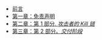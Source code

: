 +   [前言](ms-kali-adv-pentest_0.md)
+   [第一章：免责声明](ms-kali-adv-pentest_1.md)
+   [第二章：第 1 部分. *攻击者的 Kill 链*](ms-kali-adv-pentest_2.md)
+   [第三章：第 2 部分。*交付阶段*](ms-kali-adv-pentest_3.md)